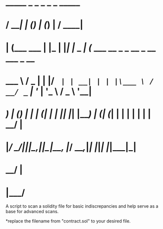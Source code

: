 #   _____       _ _     _ _ _          _____                                 
#  / ____|     | (_)   | (_) |        / ____|                                
# | (___   ___ | |_  __| |_| |_ _   _| (___   ___ __ _ _ __  _ __   ___ _ __ 
#  \___ \ / _ \| | |/ _` | | __| | | |\___ \ / __/ _` | '_ \| '_ \ / _ \ '__|
#  ____) | (_) | | | (_| | | |_| |_| |____) | (_| (_| | | | | | | |  __/ |   
# |_____/ \___/|_|_|\__,_|_|\__|\__, |_____/ \___\__,_|_| |_|_| |_|\___|_|   
#                                __/ |                                       
#                               |___/                                        

A script to scan a solidity file for basic indiscrepancies and help serve as a base for advanced scans.

*replace the filename from "contract.sol" to your desired file.
